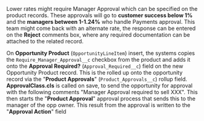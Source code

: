 Lower rates might require Manager Approval which can be specified on the product records. These approvals will go to **customer success below 1%** and the **managers between 1-1.24%** who handle Payments approval. This team might come back with an alternate rate, the response can be entered on the **Reject** comments box, where any required documentation can be attached to the related record. 

On **Opportunity Product** (``OpportunityLineItem``) insert, the systems copies the ``Require_Manager_Approval__c`` checkbox from the product and adds it onto the **Approval Required?** (``Approval_Required__c``) field on the new Opportunity Product record. This is the rolled up onto the opportunity record via the "**Product Approvals**" (``Product_Approvals__c``) rollup field.  **ApprovalClass.cls** is called on save, to send the opportunity for approval with the following comments "Manager Approval required to sell XXX". This then starts the "**Product Approval**" approval process that sends this to the manager of the opp owner. This result from the approval is written to the "**Approval Action**" field 
